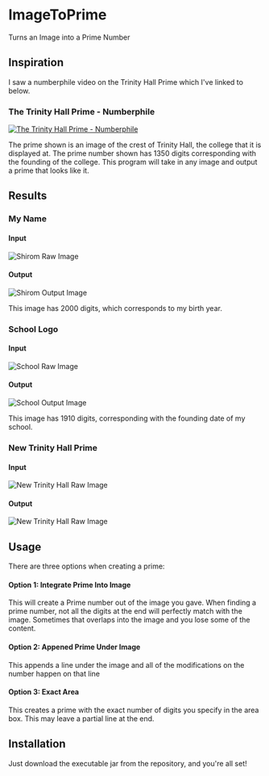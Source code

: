 # ImageToPrime
Turns an Image into a Prime Number

## Inspiration

I saw a numberphile video on the Trinity Hall Prime which I've linked to below. 

### The Trinity Hall Prime - Numberphile
[![The Trinity Hall Prime - Numberphile](https://img.youtube.com/vi/fQQ8IiTWHhg/0.jpg)](https://www.youtube.com/watch?v=fQQ8IiTWHhg)

The prime shown is an image of the crest of Trinity Hall, the college that it is displayed at. The prime number shown has 1350 digits corresponding with the founding of the college. This program will take in any image and output a prime that looks like it. 

## Results
### My Name
#### Input
![Shirom Raw Image](https://i.imgur.com/cl6Kntg.png)

#### Output
![Shirom Output Image](https://i.imgur.com/bzcjWsV.png)

This image has 2000 digits, which corresponds to my birth year. 
### School Logo
#### Input
![School Raw Image](https://i.imgur.com/rV5THMg.png)

#### Output
![School Output Image](https://i.imgur.com/GvxTDoI.png)

This image has 1910 digits, corresponding with the founding date of my school. 
### New Trinity Hall Prime
#### Input
![New Trinity Hall Raw Image](https://i.imgur.com/Lx5Lf9H.png)

#### Output
![New Trinity Hall Raw Image](https://i.imgur.com/62DRvFW.png)

## Usage
There are three options when creating a prime:
#### Option 1: Integrate Prime Into Image
This will create a Prime number out of the image you gave. When finding a prime number, not all the digits at the end will perfectly match with the image. Sometimes that overlaps into the image and you lose some of the content. 
#### Option 2: Appened Prime Under Image
This appends a line under the image and all of the modifications on the number happen on that line
#### Option 3: Exact Area
This creates a prime with the exact number of digits you specify in the area box. This may leave a partial line at the end. 

## Installation
Just download the executable jar from the repository, and you're all set!
